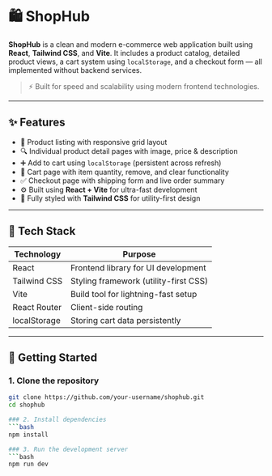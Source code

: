 # 🛍️ ShopHub

**ShopHub** is a clean and modern e-commerce web application built using **React**, **Tailwind CSS**, and **Vite**. It includes a product catalog, detailed product views, a cart system using `localStorage`, and a checkout form — all implemented without backend services.

> ⚡ Built for speed and scalability using modern frontend technologies.

---

## ✨ Features

- 🛒 Product listing with responsive grid layout  
- 🔍 Individual product detail pages with image, price & description  
- ➕ Add to cart using `localStorage` (persistent across refresh)  
- 🧺 Cart page with item quantity, remove, and clear functionality  
- ✅ Checkout page with shipping form and live order summary  
- ⚙️ Built using **React + Vite** for ultra-fast development  
- 🎨 Fully styled with **Tailwind CSS** for utility-first design  

---

## 🔧 Tech Stack

| Technology    | Purpose                                |
|---------------|----------------------------------------|
| React         | Frontend library for UI development    |
| Tailwind CSS  | Styling framework (utility-first CSS)  |
| Vite          | Build tool for lightning-fast setup    |
| React Router  | Client-side routing                    |
| localStorage  | Storing cart data persistently         |

---



## 🚀 Getting Started

### 1. Clone the repository

```bash
git clone https://github.com/your-username/shophub.git
cd shophub

### 2. Install dependencies
```bash
npm install

### 3. Run the development server
```bash
npm run dev

